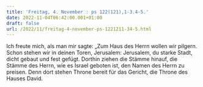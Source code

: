```yaml
---
title: 'Freitag, 4. November : ps 122(121),1-3.4-5.'
date: 2022-11-04T06:42:00.001+01:00
draft: false
url: /2022/11/freitag-4-november-ps-1221211-34-5.html
---
```


Ich freute mich, als man mir sagte: „Zum Haus des Herrn wollen wir pilgern. Schon stehen wir in deinen Toren, Jerusalem: Jerusalem, du starke Stadt, dicht gebaut und fest gefügt. Dorthin ziehen die Stämme hinauf, die Stämme des Herrn, wie es Israel geboten ist, den Namen des Herrn zu preisen. Denn dort stehen Throne bereit für das Gericht, die Throne des Hauses David.